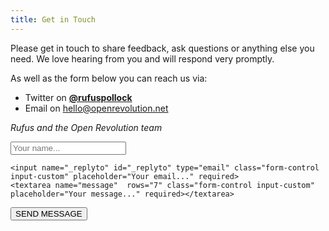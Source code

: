 ```yaml
---
title: Get in Touch
---
```


Please get in touch to share feedback, ask questions or anything else you need. We love hearing from you and will respond very promptly.

As well as the form below you can reach us via:

* Twitter on **[@rufuspollock](https://twitter.com/rufuspollock)**
* Email on <a href="mailto:hello@openrevolution.net">hello@openrevolution.net</a>

*Rufus and the Open Revolution team*

<form method="post" action="https://formspree.io/hello@openrevolution.net">
    <input name="name" id="name" type="text" class="form-control input-custom" placeholder="Your name..." required>
    <!-- <input type="hidden" name="_replyto" id="_replyto" value="" placeholder="Your email" /> -->
    <input type="hidden" name="_subject" id="_subject" value="Open Revolution Contact Form - ">

    <input name="_replyto" id="_replyto" type="email" class="form-control input-custom" placeholder="Your email..." required>
    <textarea name="message"  rows="7" class="form-control input-custom" placeholder="Your message..." required></textarea>
  
  <button type="submit">SEND MESSAGE</button>
</form>  
